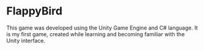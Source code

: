 # FlappyBird
This game was developed using the Unity Game Engine and C# language. It is my first game, created while learning and becoming familiar with the Unity interface.
